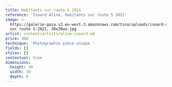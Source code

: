 ```yaml
---
title: Habitants sur route 5 2021
reference: 'Isoard Aline, Habitants sur route 5 2021'
image: >-
  https://galerie-gaia.s3.eu-west-3.amazonaws.com/tina/uploads/isoard-aline/habitants
  sur route 5-2021, 30x30wa.jpg
artist: content/artists/aline-isoard.md
price: 400
technique: 'Photographie pièce unique '
fields: []
styles: []
contextual: true
dimensions:
  height: 30
  width: 30
  depth: 0
---
```


